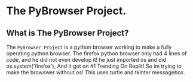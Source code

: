 # The PyBrowser Project.
## What is The PyBrowser Project?
The `PyBrowser Project` is a python browser working to make a fully operating python browser. The firefox python browser only had 4 lines of code, and he did not even develop it! he just imported os and did os.system('firefox'), And it got on #1 Trending On Replit! So im trying to make the browswer without os! This uses turtle and tkinter messagebox.
